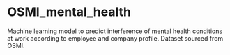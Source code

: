 # OSMI_mental_health
Machine learning model to predict interference of mental health conditions at work according to employee and company profile. Dataset sourced from OSMI.
